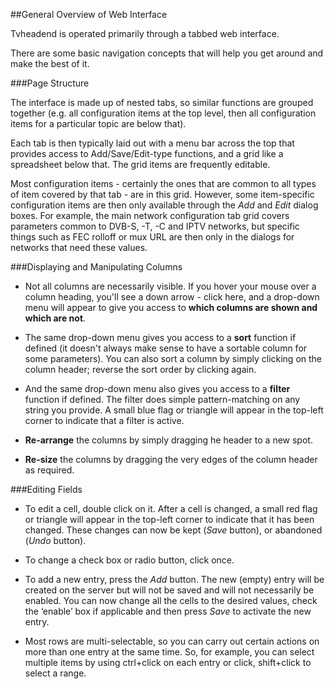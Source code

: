 ##General Overview of Web Interface

Tvheadend is operated primarily through a tabbed web interface. 

There are some basic navigation concepts that will help you get around and
make the best of it.

###Page Structure

The interface is made up of nested tabs, so similar functions are grouped
together (e.g. all configuration items at the top level, then all configuration
items for a particular topic are below that).

Each tab is then typically laid out with a menu bar across the top that
provides access to Add/Save/Edit-type functions, and a grid like a spreadsheet
below that. The grid items are frequently editable.

Most configuration items - certainly the ones that are common to all types
of item covered by that tab - are in this grid. However, some item-specific
configuration items are then only available through the *Add* and *Edit*
dialog boxes. For example, the main network configuration tab grid covers
parameters common to DVB-S, -T, -C and IPTV networks, but specific things
such as FEC rolloff or mux URL are then only in the dialogs for networks
that need these values.

###Displaying and Manipulating Columns

* Not all columns are necessarily visible. If you hover your mouse over a
  column heading, you'll see a down arrow - click here, and a drop-down menu
  will appear to give you access to **which columns are shown and which are not**.
  
* The same drop-down menu gives you access to a **sort** function if defined
  (it doesn't always make sense to have a sortable column for some parameters).
  You can also sort a column by simply clicking on the column header; reverse
  the sort order by clicking again.

* And the same drop-down menu also gives you access to a **filter** function
  if defined. The filter does simple pattern-matching on any string you
  provide. A small blue flag or triangle will appear in the top-left 
  corner to indicate that a filter is active.
  
* **Re-arrange** the columns by simply dragging he header to a new spot.

* **Re-size** the columns by dragging the very edges of the column header as
  required. 
  
###Editing Fields

* To edit a cell, double click on it. After a cell is changed, a small red
  flag or triangle will appear in the top-left corner to indicate that it
  has been changed. These changes can now be kept (*Save* button), or
  abandoned (*Undo* button).
  
* To change a check box or radio button, click once.

* To add a new entry, press the *Add* button. The new (empty) entry will
  be created on the server but will not be saved and will not necessarily
  be enabled. You can now change all the cells to the desired values, check
  the ‘enable’ box if applicable and then press *Save* to activate the new
  entry.

* Most rows are multi-selectable, so you can carry out certain actions on
  more than one entry at the same time. So, for example, you can select
  multiple items by using ctrl+click on each
  entry or click, shift+click to select a range.
